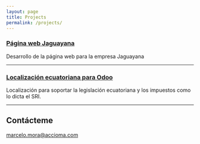 ```yaml
---
layout: page
title: Projects
permalink: /projects/
---
```


### [Página web Jaguayana](http://jaguayana.com) 
Desarrollo de la página web para la empresa Jaguayana
***
### [Localización ecuatoriana para Odoo](https://github.com/marcelomora/odoo-ecuador) 
Localización para soportar la legislación ecuatoriana y los impuestos como lo dicta el SRI.
***

## Contácteme

[marcelo.mora@accioma.com](mailto:marcelo.mora@accioma.com)
